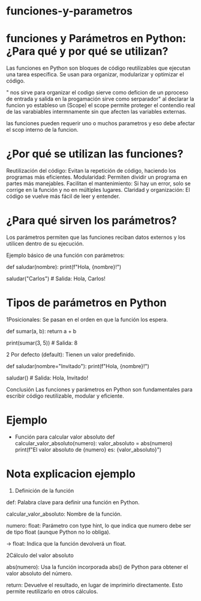 # funciones-y-parametros

# funciones y Parámetros en Python: ¿Para qué y por qué se utilizan?
Las funciones en Python son bloques de código reutilizables que ejecutan una tarea específica. Se usan para organizar, modularizar y optimizar el código.

" nos sirve para   organizar el codigo sierve como deficion de un pproceso de entrada y salida en la progamación
 sirve como serparador"
 al declarar la funcion yo estableso un (Scope) el scope permite proteger el contendio real de las varabiables intermnamente sin que afecten las variables externas. 

 las funciones pueden requerir  uno o muchos parametros  y eso debe afectar el scop interno de la funcion.
 

# ¿Por qué se utilizan las funciones?
 Reutilización del código: Evitan la repetición de código, haciendo los programas más eficientes.
 Modularidad: Permiten dividir un programa en partes más manejables.
 Facilitan el mantenimiento: Si hay un error, solo se corrige en la función y no en múltiples lugares.
 Claridad y organización: El código se vuelve más fácil de leer y entender.

 # ¿Para qué sirven los parámetros?
Los parámetros permiten que las funciones reciban datos externos y los utilicen dentro de su ejecución.

Ejemplo básico de una función con parámetros:

 def saludar(nombre):
    print(f"Hola, {nombre}!")

saludar("Carlos")  # Salida: Hola, Carlos!
# Tipos de parámetros en Python
1Posicionales: Se pasan en el orden en que la función los espera.


def sumar(a, b):
    return a + b

print(sumar(3, 5))  # Salida: 8

2 Por defecto (default): Tienen un valor predefinido.


def saludar(nombre="Invitado"):
    print(f"Hola, {nombre}!")

saludar()  # Salida: Hola, Invitado!



Conclusión
Las funciones y parámetros en Python son fundamentales para escribir código reutilizable, modular y eficiente.

# Ejemplo 
 -  Función para calcular valor absoluto
def calcular_valor_absoluto(numero):
    valor_absoluto = abs(numero)
    print(f"El valor absoluto de {numero} es: {valor_absoluto}")


 # Nota explicacion ejemplo
1. Definición de la función

 def: Palabra clave para definir una función en Python.

calcular_valor_absoluto: Nombre de la función.

numero: float: Parámetro con type hint, lo que indica que numero debe ser de tipo float (aunque Python no lo obliga).

-> float: Indica que la función devolverá un float.

2Cálculo del valor absoluto


abs(numero): Usa la función incorporada abs() de Python para obtener el valor absoluto del número.

return: Devuelve el resultado, en lugar de imprimirlo directamente. Esto permite reutilizarlo en otros cálculos.


